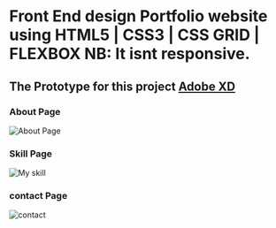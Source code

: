 # Front End design Portfolio website using HTML5 | CSS3 | CSS GRID | FLEXBOX NB: It isnt responsive.


## The Prototype for this project [Adobe XD](https://xd.adobe.com/view/abb6e851-7728-40ef-4648-8adc3dddd077-dd87/) 

### About Page
![About Page](https://user-images.githubusercontent.com/30534680/56869483-5841ef00-69f9-11e9-9346-42723bd2052f.JPG)

### Skill Page
![My skill](https://user-images.githubusercontent.com/30534680/56869482-5841ef00-69f9-11e9-98a1-ce1ea25474d8.JPG)

### contact Page
![contact](https://user-images.githubusercontent.com/30534680/56869484-58da8580-69f9-11e9-9c79-ecdb28d9b39e.JPG)
